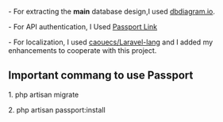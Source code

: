 <p>- For extracting the <b>main</b> database design,I used <a href="https://dbdiagram.io/d/5d69b8e2ced98361d6de1350" >dbdiagram.io</a>. </p>
<p>- For API authentication, I Used <a href="https://github.com/laravel/passport.git">Passport Link</a></p>
<p>- For localization, I used <a href="https://github.com/caouecs/Laravel-lang/blob/master/src/ar/validation.php">caouecs/Laravel-lang</a> and I added my enhancements to cooperate with this project.</p>


## Important commang to use Passport
<p>1. php artisan migrate</p>
<p>2. php artisan passport:install</p>
